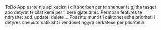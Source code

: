 ToDo App eshte nje aplikacion i cili sherben per te shenuar te gjitha tasqet apo detyrat te cilat kemi per ti bere gjate dites. Permban features te ndryshe: add, update, delete,...
Poashtu mund t'i caktohet edhe prioriteti i detyres dhe automatikisht i vendoset ngjyra perkatese per prioritetin.
